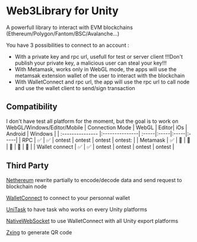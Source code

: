 # Web3Library for Unity
A powerfull library to interact with EVM blockchains (Ethereum/Polygon/Fantom/BSC/Avalanche...)

You have 3 possibilities to connect to an account :
* With a private key and rpc url, usefull for test or server client !!!Don't publish your private key, a malicious user can steal your key!!!
* With Metamask, works only in WebGL mode, the apps will use the metamsak extension wallet of the user to interact with the blockchain
* With WalletConnect and rpc url, the app will use the rpc url to call node and use the wallet client to send/sign transaction

## Compatibility
I don't have test all platform for the moment,  but the goal is to work on WebGL/Windows/Editor/Mobile
| Connection Mode  | WebGL          | Editor| iOs | Android | Windows |
| :--------------- |:---------------| :-----|:-----|:-----|:-----|
| RPC  |   :white_check_mark:     |  :white_check_mark: | ontest | ontest | ontest |  ontest: |
| Metamask  | :white_check_mark: |  :no_entry_sign: | :no_entry_sign: | :no_entry_sign: | :no_entry_sign: |  :no_entry_sign: |
| Wallet connect  | :white_check_mark: | :white_check_mark: | ontest | ontest | ontest |  ontest |

## Third Party
[Nethereum](https://nethereum.com/) rewrite partially to encode/decode data and send request to blockchain node

[WalletConnect](https://github.com/WalletConnect/WalletConnectSharp) to connect to your personnal wallet

[UniTask](https://github.com/Cysharp/UniTask) to have task who works on every Unity platforms

[NativeWebSocket](https://github.com/endel/NativeWebSocket) to use WalletConnect with all Unity export platforms

[Zxing](https://github.com/micjahn/ZXing.Net) to generate QR code
